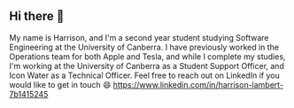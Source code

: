 ## Hi there 👋
My name is Harrison, and I'm a second year student studying Software Engineering at the University of Canberra. I have previously worked in the Operations team for both Apple and Tesla, and while I complete my studies, I'm working at the University of Canberra as a Student Support Officer, and Icon Water as a Technical Officer. Feel free to reach out on LinkedIn if you would like to get in touch 😄 https://www.linkedin.com/in/harrison-lambert-7b1415245
<!--
**hlambert95/hlambert95** is a ✨ _special_ ✨ repository because its `README.md` (this file) appears on your GitHub profile.

Here are some ideas to get you started:

- 🔭 I’m currently working on ...
- 🌱 I’m currently learning ...
- 👯 I’m looking to collaborate on ...
- 🤔 I’m looking for help with ...
- 💬 Ask me about ...
- 📫 How to reach me: ...
- 😄 Pronouns: ...
- ⚡ Fun fact: ...
-->
